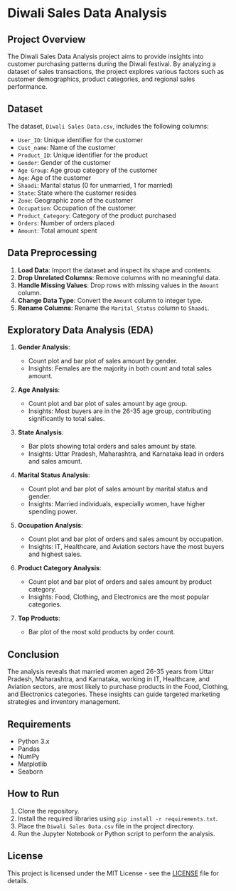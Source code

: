 # Diwali Sales Data Analysis

## Project Overview

The Diwali Sales Data Analysis project aims to provide insights into customer purchasing patterns during the Diwali festival. By analyzing a dataset of sales transactions, the project explores various factors such as customer demographics, product categories, and regional sales performance.

## Dataset

The dataset, `Diwali Sales Data.csv`, includes the following columns:
- `User_ID`: Unique identifier for the customer
- `Cust_name`: Name of the customer
- `Product_ID`: Unique identifier for the product
- `Gender`: Gender of the customer
- `Age Group`: Age group category of the customer
- `Age`: Age of the customer
- `Shaadi`: Marital status (0 for unmarried, 1 for married)
- `State`: State where the customer resides
- `Zone`: Geographic zone of the customer
- `Occupation`: Occupation of the customer
- `Product_Category`: Category of the product purchased
- `Orders`: Number of orders placed
- `Amount`: Total amount spent

## Data Preprocessing

1. **Load Data**: Import the dataset and inspect its shape and contents.
2. **Drop Unrelated Columns**: Remove columns with no meaningful data.
3. **Handle Missing Values**: Drop rows with missing values in the `Amount` column.
4. **Change Data Type**: Convert the `Amount` column to integer type.
5. **Rename Columns**: Rename the `Marital_Status` column to `Shaadi`.

## Exploratory Data Analysis (EDA)

1. **Gender Analysis**:
   - Count plot and bar plot of sales amount by gender.
   - Insights: Females are the majority in both count and total sales amount.

2. **Age Analysis**:
   - Count plot and bar plot of sales amount by age group.
   - Insights: Most buyers are in the 26-35 age group, contributing significantly to total sales.

3. **State Analysis**:
   - Bar plots showing total orders and sales amount by state.
   - Insights: Uttar Pradesh, Maharashtra, and Karnataka lead in orders and sales amount.

4. **Marital Status Analysis**:
   - Count plot and bar plot of sales amount by marital status and gender.
   - Insights: Married individuals, especially women, have higher spending power.

5. **Occupation Analysis**:
   - Count plot and bar plot of orders and sales amount by occupation.
   - Insights: IT, Healthcare, and Aviation sectors have the most buyers and highest sales.

6. **Product Category Analysis**:
   - Count plot and bar plot of orders and sales amount by product category.
   - Insights: Food, Clothing, and Electronics are the most popular categories.

7. **Top Products**:
   - Bar plot of the most sold products by order count.

## Conclusion

The analysis reveals that married women aged 26-35 years from Uttar Pradesh, Maharashtra, and Karnataka, working in IT, Healthcare, and Aviation sectors, are most likely to purchase products in the Food, Clothing, and Electronics categories. These insights can guide targeted marketing strategies and inventory management.

## Requirements

- Python 3.x
- Pandas
- NumPy
- Matplotlib
- Seaborn

## How to Run

1. Clone the repository.
2. Install the required libraries using `pip install -r requirements.txt`.
3. Place the `Diwali Sales Data.csv` file in the project directory.
4. Run the Jupyter Notebook or Python script to perform the analysis.

## License

This project is licensed under the MIT License - see the [LICENSE](LICENSE) file for details.

